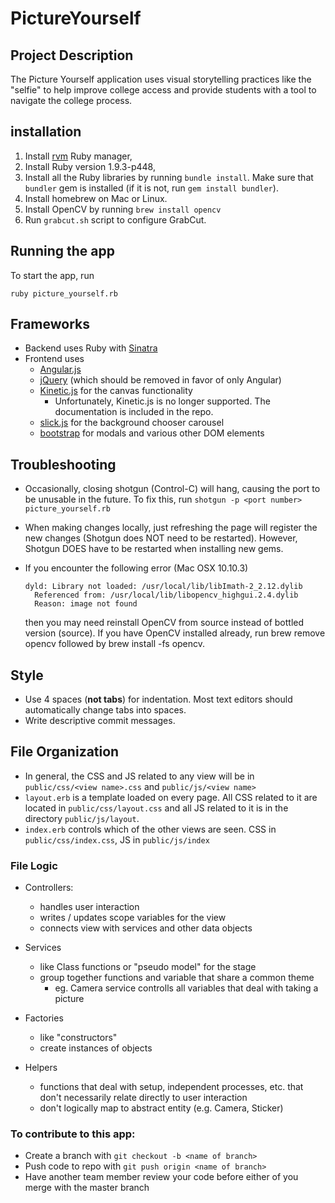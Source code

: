PictureYourself
===============

## Project Description
The Picture Yourself application uses visual storytelling practices like the "selfie" to help improve college access and provide students with a tool to navigate the college process.

## installation

1. Install [rvm](https://rvm.io/) Ruby manager,
2. Install Ruby version 1.9.3-p448,
3. Install all the Ruby libraries by running `bundle install`. Make sure that `bundler` gem is installed (if it is not, run `gem install bundler`).
4. Install homebrew on Mac or Linux.
5. Install OpenCV by running `brew install opencv`
6. Run `grabcut.sh` script to configure GrabCut.

## Running the app

To start the app, run

```
ruby picture_yourself.rb
```

## Frameworks

  - Backend uses Ruby with [Sinatra](http://www.sinatrarb.com/)
  - Frontend uses
    - [Angular.js](https://angularjs.org/)
    - [jQuery](https://jquery.com/) (which should be removed in favor of only Angular)
    - [Kinetic.js](http://kineticjs.com/) for the canvas functionality
      - Unfortunately, Kinetic.js is no longer supported. The documentation is included in the repo.
    - [slick.js](http://kenwheeler.github.io/slick/) for the background chooser carousel
    - [bootstrap](http://getbootstrap.com/) for modals and various other DOM elements


## Troubleshooting
- Occasionally, closing shotgun (Control-C) will hang, causing the port to be unusable in the future. To fix this, run `shotgun -p <port number> picture_yourself.rb`
- When making changes locally, just refreshing the page will register the new changes (Shotgun does NOT need to be restarted). However, Shotgun DOES have to be restarted when installing new gems.
- If you encounter the following error (Mac OSX 10.10.3)

  ```
  dyld: Library not loaded: /usr/local/lib/libImath-2_2.12.dylib
    Referenced from: /usr/local/lib/libopencv_highgui.2.4.dylib
    Reason: image not found
  ```
  then you may need reinstall OpenCV from source instead of bottled version (source). If you have OpenCV installed already, run   brew remove opencv followed by brew install -fs opencv.

## Style
- Use 4 spaces (**not tabs**) for indentation. Most text editors should automatically change tabs into spaces.
- Write descriptive commit messages.


## File Organization
  - In general, the CSS and JS related to any view will be in `public/css/<view name>.css` and `public/js/<view name>`
  - `layout.erb` is a template loaded on every page. All CSS related to it are located in `public/css/layout.css` and all JS related to it is in the directory `public/js/layout`.
  - `index.erb` controls which of the other views are seen. CSS in `public/css/index.css`, JS in `public/js/index`

### File Logic

  - Controllers:
    - handles user interaction
    - writes / updates scope variables for the view
    - connects view with services and other data objects

  - Services
    - like Class functions or "pseudo model" for the stage
    - group together functions and variable that share a common theme
        - eg. Camera service controlls all variables that deal with taking a picture

  - Factories
    - like "constructors"
    - create instances of objects

  - Helpers
    - functions that deal with setup, independent processes, etc. that don't necessarily relate directly to user interaction
    - don't logically map to abstract entity (e.g. Camera, Sticker)



### To contribute to this app:

- Create a branch with `git checkout -b <name of branch>`
- Push code to repo with `git push origin <name of branch>`
- Have another team member review your code before either of you merge with the master branch
